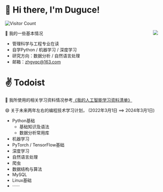 # 👋 Hi there, I'm Duguce!

![Visitor Count](https://profile-counter.glitch.me/Duguce/count.svg)



🤔 我的一些基本情况
<img align="right" src="https://github-readme-stats.vercel.app/api?username=Duguce&show_icons=true&icon_color=CE1D2D&text_color=718096&bg_color=ffffff&hide_title=true" />

- 管理科学与工程专业在读
- 自学Python / 机器学习 / 深度学习
- 研究方向：数据分析 / 自然语言处理
- 邮箱：zhgyqc@163.com

# :v: Todoist

🌱 我所使用的相关学习资料情况参考[《我的人工智能学习资料清单》](https://github.com/Duguce/Duguce/blob/main/myList.md)

😄 关于未来两年左右的编程技术学习计划， (2022年3月1日 ==> 2024年3月1日)

- Python基础
  - 基础知识及语法
  - 数据分析常用库
- 机器学习
- PyTorch / TensorFlow基础
- 深度学习
- 自然语言处理
- 爬虫
- 数据结构与算法
- MySQL
- Linux基础
- ······

<!--

- 🔭 I’m currently working on ...

- 🌱 I’m currently learning ...

- 👯 I’m looking to collaborate on ...

- 🤔 I’m looking for help with ...

- 💬 Ask me about ...

- 📫 How to reach me: ...

- 😄 Pronouns: ...

- ⚡ Fun fact: ...

- :white_check_mark:

- :black_square_button:

  -->
